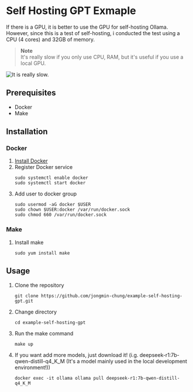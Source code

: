 # Self Hosting GPT Exmaple

If there is a GPU, it is better to use the GPU for self-hosting Ollama.
However, since this is a test of self-hosting, i conducted the test using a CPU (4 cores) and 32GB of memory.

> **Note**  
> It's really slow if you only use CPU, RAM, but it's useful if you use a local GPU.

![It is really slow.](Test.gif)

## Prerequisites

- Docker
- Make

## Installation

### Docker

1. [Install Docker](https://docs.docker.com/engine/install/rhel/)
2. Register Docker service
   ```shell
   sudo systemctl enable docker
   sudo systemctl start docker
     ```
3. Add user to docker group
   ```shell
   sudo usermod -aG docker $USER
   sudo chown $USER:docker /var/run/docker.sock
   sudo chmod 660 /var/run/docker.sock
    ```

### Make

1. Install make
   ```shell
   sudo yum install make
    ```

## Usage

1. Clone the repository
   ```shell
   git clone https://github.com/jongmin-chung/example-self-hosting-gpt.git
    ```

2. Change directory
   ```shell
   cd example-self-hosting-gpt
     ```
3. Run the make command
   ```shell
   make up
    ```

4. If you want add more models, just download it! (i.g. deepseek-r1:7b-qwen-distill-q4_K_M (It's a model mainly used in the local development environment!))
   ```shell
   docker exec -it ollama ollama pull deepseek-r1:7b-qwen-distill-q4_K_M
    ```
